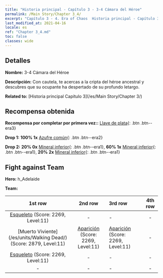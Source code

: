 ```yaml
---
title: "Historia principal - Capítulo 3 - 3-4 Cámara del Héroe"
permalink: /Main Story/Chapter 3_4/
excerpt: "Capítulo 3 - 4. Era of Chaos  Historia principal - Capítulo 3_4. 3-4 Cámara del Héroe"
last_modified_at: 2021-04-16
locale: es
ref: "Chapter 3_4.md"
toc: false
classes: wide
---
```


## Detalles

 **Nombre:** 3-4 Cámara del Héroe

 **Descripción:** Con cautela, te acercas a la cripta del héroe ancestral y descubres que su ocupante ha despertado de su profundo letargo.

 **Related to:** [Historia principal Capítulo 3](/es/Main Story/Chapter 3/)

## Recompensa obtenida

 **Recompensa por completar por primera vez::** [Llave de plata](/es/Items/con_693/){: .btn .btn--era3}

 **Drop 1:** **100% 1x** [Azufre común](/es/Items/mat_9/){: .btn .btn--era2}

 **Drop 2:** **20% 0x** [Mineral inferior](/es/Items/mat_1/){: .btn .btn--era1}, **60% 1x** [Mineral inferior](/es/Items/mat_1/){: .btn .btn--era1}, **20% 2x** [Mineral inferior](/es/Items/mat_1/){: .btn .btn--era1}


## Fight against Team
 **Hero:** h_Adelaide

 **Team:**


  | 1st row | 2nd row | 3rd row | 4th row |
  |:----:|:----:|:----|:----:|
  | [Esqueleto](/es/units/Skeleton/) (Score: 2269, Level:11)  | - | - | - |
  | [Muerto Viviente](/es/units/Walking Dead/) (Score: 2879, Level:11)  | [Aparición](/es/units/Wight/) (Score: 2269, Level:11)  | [Aparición](/es/units/Wight/) (Score: 2269, Level:11)  | - |
  | [Esqueleto](/es/units/Skeleton/) (Score: 2269, Level:11)  | - | - | - |
  | - | - | - | - |


